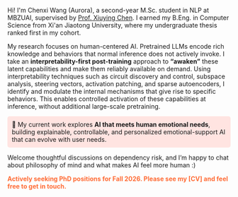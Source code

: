 <span class='anchor' id='about-me'></span>
Hi! I'm Chenxi Wang (Aurora), a second-year M.Sc. student in NLP at MBZUAI, supervised by [Prof. Xiuying Chen](https://iriscxy.github.io/). I earned my B.Eng. in Computer Science from Xi'an Jiaotong University, where my undergraduate thesis ranked first in my cohort.

<!-- My research focuses on human-centered AI. I take an **interpretability-first post-training** approach to **“awaken”** latent knowledge and behaviors in pretrained LLMs that are not actively invoked under normal inference. I use interpretability techniques such as circuit discovery and control, subspace analysis, steering vectors, activation patching, and sparse autoencoders, **without additional large-scale pretraining**. -->
My research focuses on human-centered AI. Pretrained LLMs encode rich knowledge and behaviors that normal inference does not actively invoke. I take an **interpretability-first post-training** approach to **“awaken”** these latent capabilities and make them reliably available on demand. Using interpretability techniques such as circuit discovery and control, subspace analysis, steering vectors, activation patching, and sparse autoencoders, I identify and modulate the internal mechanisms that give rise to specific behaviors. This enables controlled activation of these capabilities at inference, without additional large-scale pretraining.
<p style="background-color: #FFE4E1; padding: 10px; border-radius: 5px;">🌟 My current work explores <strong>AI that meets human emotional needs</strong>, building explainable, controllable, and personalized emotional-support AI that can evolve with user needs.</p>

Welcome thoughtful discussions on dependency risk, and I’m happy to chat about philosophy of mind and what makes AI feel more human :)

**<p style="color: #FF6B35;">Actively seeking PhD positions for Fall 2026. Please see my [CV] and feel free to get in touch.</p>**

